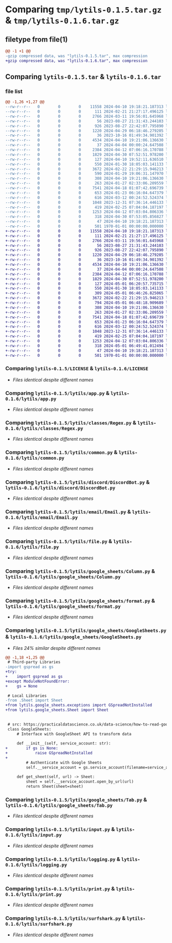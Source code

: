 # Comparing `tmp/lytils-0.1.5.tar.gz` & `tmp/lytils-0.1.6.tar.gz`

## filetype from file(1)

```diff
@@ -1 +1 @@
-gzip compressed data, was "lytils-0.1.5.tar", max compression
+gzip compressed data, was "lytils-0.1.6.tar", max compression
```

## Comparing `lytils-0.1.5.tar` & `lytils-0.1.6.tar`

### file list

```diff
@@ -1,26 +1,27 @@
--rw-r--r--   0        0        0    11558 2024-04-10 19:18:21.187313 lytils-0.1.5/LICENSE
--rw-r--r--   0        0        0      111 2024-02-21 21:27:17.496125 lytils-0.1.5/lytils/__init__.py
--rw-r--r--   0        0        0     2766 2024-03-11 19:56:01.645968 lytils-0.1.5/lytils/app.py
--rw-r--r--   0        0        0       56 2023-08-27 21:31:43.244103 lytils-0.1.5/lytils/classes/__init__.py
--rw-r--r--   0        0        0      926 2023-08-27 22:42:07.795890 lytils-0.1.5/lytils/classes/Regex.py
--rw-r--r--   0        0        0     1220 2024-04-29 06:18:46.279205 lytils-0.1.5/lytils/common.py
--rw-r--r--   0        0        0       36 2023-10-16 01:49:34.901392 lytils-0.1.5/lytils/discord/__init__.py
--rw-r--r--   0        0        0     4534 2024-04-10 19:21:06.136630 lytils-0.1.5/lytils/discord/DiscordBot.py
--rw-r--r--   0        0        0       37 2024-04-04 00:00:24.647508 lytils-0.1.5/lytils/email/__init__.py
--rw-r--r--   0        0        0     2384 2024-04-12 07:06:16.170788 lytils-0.1.5/lytils/email/Email.py
--rw-r--r--   0        0        0     1829 2024-04-30 07:52:51.978200 lytils-0.1.5/lytils/file.py
--rw-r--r--   0        0        0      127 2024-04-10 19:52:11.636510 lytils-0.1.5/lytils/google_sheets/__init__.py
--rw-r--r--   0        0        0      550 2024-01-30 18:05:03.141133 lytils-0.1.5/lytils/google_sheets/Column.py
--rw-r--r--   0        0        0     3672 2024-02-22 21:29:15.946213 lytils-0.1.5/lytils/google_sheets/format.py
--rw-r--r--   0        0        0      590 2024-01-29 19:06:31.147970 lytils-0.1.5/lytils/google_sheets/GoogleSheets.py
--rw-r--r--   0        0        0      308 2024-04-10 19:21:06.136630 lytils-0.1.5/lytils/google_sheets/helpers.py
--rw-r--r--   0        0        0      263 2024-01-27 02:33:06.209559 lytils-0.1.5/lytils/google_sheets/Sheet.py
--rw-r--r--   0        0        0     7541 2024-04-18 01:07:42.696739 lytils-0.1.5/lytils/google_sheets/Tab.py
--rw-r--r--   0        0        0      653 2024-01-23 06:16:04.647379 lytils-0.1.5/lytils/input.py
--rw-r--r--   0        0        0      616 2024-03-12 00:24:52.524374 lytils-0.1.5/lytils/logging.py
--rw-r--r--   0        0        0     1048 2023-12-31 07:36:14.446133 lytils-0.1.5/lytils/print.py
--rw-r--r--   0        0        0      419 2024-02-25 07:04:04.187197 lytils-0.1.5/lytils/regex.py
--rw-r--r--   0        0        0     1253 2024-04-12 07:03:04.806336 lytils-0.1.5/lytils/surfshark.py
--rw-r--r--   0        0        0      318 2024-04-30 07:53:05.856827 lytils-0.1.5/pyproject.toml
--rw-r--r--   0        0        0       47 2024-04-10 19:18:21.187313 lytils-0.1.5/README.md
--rw-r--r--   0        0        0      501 1970-01-01 00:00:00.000000 lytils-0.1.5/PKG-INFO
+-rw-r--r--   0        0        0    11558 2024-04-10 19:18:21.187313 lytils-0.1.6/LICENSE
+-rw-r--r--   0        0        0      111 2024-02-21 21:27:17.496125 lytils-0.1.6/lytils/__init__.py
+-rw-r--r--   0        0        0     2766 2024-03-11 19:56:01.645968 lytils-0.1.6/lytils/app.py
+-rw-r--r--   0        0        0       56 2023-08-27 21:31:43.244103 lytils-0.1.6/lytils/classes/__init__.py
+-rw-r--r--   0        0        0      926 2023-08-27 22:42:07.795890 lytils-0.1.6/lytils/classes/Regex.py
+-rw-r--r--   0        0        0     1220 2024-04-29 06:18:46.279205 lytils-0.1.6/lytils/common.py
+-rw-r--r--   0        0        0       36 2023-10-16 01:49:34.901392 lytils-0.1.6/lytils/discord/__init__.py
+-rw-r--r--   0        0        0     4534 2024-04-10 19:21:06.136630 lytils-0.1.6/lytils/discord/DiscordBot.py
+-rw-r--r--   0        0        0       37 2024-04-04 00:00:24.647508 lytils-0.1.6/lytils/email/__init__.py
+-rw-r--r--   0        0        0     2384 2024-04-12 07:06:16.170788 lytils-0.1.6/lytils/email/Email.py
+-rw-r--r--   0        0        0     1829 2024-04-30 07:52:51.978200 lytils-0.1.6/lytils/file.py
+-rw-r--r--   0        0        0      127 2024-05-01 06:20:57.735715 lytils-0.1.6/lytils/google_sheets/__init__.py
+-rw-r--r--   0        0        0      550 2024-01-30 18:05:03.141133 lytils-0.1.6/lytils/google_sheets/Column.py
+-rw-r--r--   0        0        0      309 2024-05-01 06:46:26.825065 lytils-0.1.6/lytils/google_sheets/exceptions.py
+-rw-r--r--   0        0        0     3672 2024-02-22 21:29:15.946213 lytils-0.1.6/lytils/google_sheets/format.py
+-rw-r--r--   0        0        0      794 2024-05-01 06:48:18.909689 lytils-0.1.6/lytils/google_sheets/GoogleSheets.py
+-rw-r--r--   0        0        0      308 2024-04-10 19:21:06.136630 lytils-0.1.6/lytils/google_sheets/helpers.py
+-rw-r--r--   0        0        0      263 2024-01-27 02:33:06.209559 lytils-0.1.6/lytils/google_sheets/Sheet.py
+-rw-r--r--   0        0        0     7541 2024-04-18 01:07:42.696739 lytils-0.1.6/lytils/google_sheets/Tab.py
+-rw-r--r--   0        0        0      653 2024-01-23 06:16:04.647379 lytils-0.1.6/lytils/input.py
+-rw-r--r--   0        0        0      616 2024-03-12 00:24:52.524374 lytils-0.1.6/lytils/logging.py
+-rw-r--r--   0        0        0     1048 2023-12-31 07:36:14.446133 lytils-0.1.6/lytils/print.py
+-rw-r--r--   0        0        0      419 2024-02-25 07:04:04.187197 lytils-0.1.6/lytils/regex.py
+-rw-r--r--   0        0        0     1253 2024-04-12 07:03:04.806336 lytils-0.1.6/lytils/surfshark.py
+-rw-r--r--   0        0        0      318 2024-05-01 06:49:41.012494 lytils-0.1.6/pyproject.toml
+-rw-r--r--   0        0        0       47 2024-04-10 19:18:21.187313 lytils-0.1.6/README.md
+-rw-r--r--   0        0        0      501 1970-01-01 00:00:00.000000 lytils-0.1.6/PKG-INFO
```

### Comparing `lytils-0.1.5/LICENSE` & `lytils-0.1.6/LICENSE`

 * *Files identical despite different names*

### Comparing `lytils-0.1.5/lytils/app.py` & `lytils-0.1.6/lytils/app.py`

 * *Files identical despite different names*

### Comparing `lytils-0.1.5/lytils/classes/Regex.py` & `lytils-0.1.6/lytils/classes/Regex.py`

 * *Files identical despite different names*

### Comparing `lytils-0.1.5/lytils/common.py` & `lytils-0.1.6/lytils/common.py`

 * *Files identical despite different names*

### Comparing `lytils-0.1.5/lytils/discord/DiscordBot.py` & `lytils-0.1.6/lytils/discord/DiscordBot.py`

 * *Files identical despite different names*

### Comparing `lytils-0.1.5/lytils/email/Email.py` & `lytils-0.1.6/lytils/email/Email.py`

 * *Files identical despite different names*

### Comparing `lytils-0.1.5/lytils/file.py` & `lytils-0.1.6/lytils/file.py`

 * *Files identical despite different names*

### Comparing `lytils-0.1.5/lytils/google_sheets/Column.py` & `lytils-0.1.6/lytils/google_sheets/Column.py`

 * *Files identical despite different names*

### Comparing `lytils-0.1.5/lytils/google_sheets/format.py` & `lytils-0.1.6/lytils/google_sheets/format.py`

 * *Files identical despite different names*

### Comparing `lytils-0.1.5/lytils/google_sheets/GoogleSheets.py` & `lytils-0.1.6/lytils/google_sheets/GoogleSheets.py`

 * *Files 24% similar despite different names*

```diff
@@ -1,18 +1,25 @@
 # Third-party Libraries
-import gspread as gs
+try:
+    import gspread as gs
+except ModuleNotFoundError:
+    gs = None
 
 # Local Libraries
-from .Sheet import Sheet
+from lytils.google_sheets.exceptions import GSpreadNotInstalled
+from lytils.google_sheets.Sheet import Sheet
 
 
 # src: https://practicaldatascience.co.uk/data-science/how-to-read-google-sheets-data-in-pandas-with-gspread
 class GoogleSheets:
     # Interface with GoogleSheet API to transform data
 
     def __init__(self, service_account: str):
+        if gs is None:
+            raise GSpreadNotInstalled
+
         # Authenticate with Google Sheets
         self.__service_account = gs.service_account(filename=service_account)
 
     def get_sheet(self, url) -> Sheet:
         sheet = self.__service_account.open_by_url(url)
         return Sheet(sheet=sheet)
```

### Comparing `lytils-0.1.5/lytils/google_sheets/Tab.py` & `lytils-0.1.6/lytils/google_sheets/Tab.py`

 * *Files identical despite different names*

### Comparing `lytils-0.1.5/lytils/input.py` & `lytils-0.1.6/lytils/input.py`

 * *Files identical despite different names*

### Comparing `lytils-0.1.5/lytils/logging.py` & `lytils-0.1.6/lytils/logging.py`

 * *Files identical despite different names*

### Comparing `lytils-0.1.5/lytils/print.py` & `lytils-0.1.6/lytils/print.py`

 * *Files identical despite different names*

### Comparing `lytils-0.1.5/lytils/surfshark.py` & `lytils-0.1.6/lytils/surfshark.py`

 * *Files identical despite different names*

